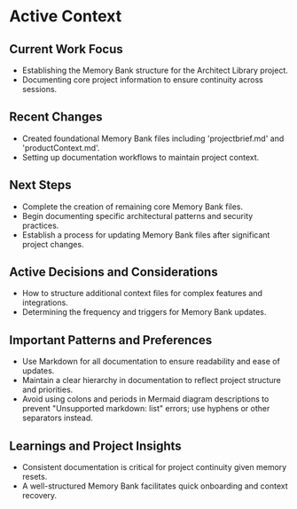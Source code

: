 # Active Context

## Current Work Focus
- Establishing the Memory Bank structure for the Architect Library project.
- Documenting core project information to ensure continuity across sessions.

## Recent Changes
- Created foundational Memory Bank files including 'projectbrief.md' and 'productContext.md'.
- Setting up documentation workflows to maintain project context.

## Next Steps
- Complete the creation of remaining core Memory Bank files.
- Begin documenting specific architectural patterns and security practices.
- Establish a process for updating Memory Bank files after significant project changes.

## Active Decisions and Considerations
- How to structure additional context files for complex features and integrations.
- Determining the frequency and triggers for Memory Bank updates.

## Important Patterns and Preferences
- Use Markdown for all documentation to ensure readability and ease of updates.
- Maintain a clear hierarchy in documentation to reflect project structure and priorities.
- Avoid using colons and periods in Mermaid diagram descriptions to prevent "Unsupported markdown: list" errors; use hyphens or other separators instead.

## Learnings and Project Insights
- Consistent documentation is critical for project continuity given memory resets.
- A well-structured Memory Bank facilitates quick onboarding and context recovery.
